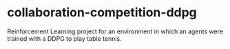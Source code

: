 # collaboration-competition-ddpg
Reinforcement Learning project for an environment in which an agents were trained with a DDPG to play table tennis.
